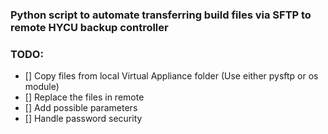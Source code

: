 ### Python script to automate transferring build files via SFTP to remote HYCU backup controller 

### TODO:
- [] Copy files from local Virtual Appliance folder
    (Use either pysftp or os module)
- [] Replace the files in remote
- [] Add possible parameters
- [] Handle password security